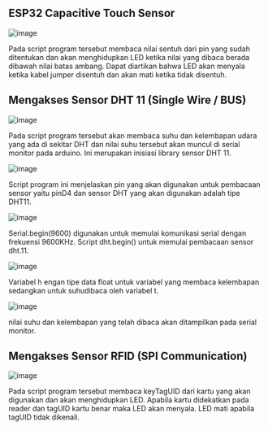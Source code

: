 ## ESP32 Capacitive Touch Sensor
![image](https://user-images.githubusercontent.com/118653054/210950445-123696ed-95f6-4ee5-a782-be4e45adf856.png)

Pada script program tersebut membaca nilai sentuh dari pin yang sudah ditentukan dan akan menghidupkan LED ketika nilai yang dibaca berada dibawah nilai batas ambang. Dapat diartikan bahwa LED akan menyala ketika kabel jumper disentuh dan akan mati ketika tidak disentuh.

## Mengakses Sensor DHT 11 (Single Wire / BUS)

![image](https://user-images.githubusercontent.com/118653054/210951494-4e22f939-dd65-47a8-ab27-1c13e083ee1f.png)

Pada script program tersebut akan membaca suhu dan kelembapan udara yang ada di sekitar DHT dan nilai suhu tersebut akan muncul di serial monitor pada arduino.
Ini merupakan inisiasi library sensor DHT 11.

![image](https://user-images.githubusercontent.com/118653054/210952278-edb8d8c8-2ee5-4e29-9164-4f540b1baa2b.png)

Script program ini menjelaskan pin yang akan digunakan untuk pembacaan sensor yaitu pinD4 dan sensor DHT yang akan digunakan adalah tipe DHT11.

![image](https://user-images.githubusercontent.com/118653054/210952732-d968a78c-f1f7-45f6-88ec-057a1c18ad73.png)

Serial.begin(9600) digunakan untuk memulai komunikasi serial dengan frekuensi 9600KHz. Script dht.begin() untuk memulai pembacaan sensor dht.11.

![image](https://user-images.githubusercontent.com/118653054/210953158-99e7d666-278d-416f-a28b-b3c9c19fb585.png)

Variabel h engan tipe data float untuk variabel yang membaca kelembapan sedangkan untuk suhudibaca oleh variabel t.

![image](https://user-images.githubusercontent.com/118653054/210953567-74a6b0d8-369d-405f-aeb6-2bf55cb9fd0d.png)

nilai suhu dan kelembapan yang telah dibaca akan ditampilkan pada serial monitor.

## Mengakses Sensor RFID (SPI Communication)

![image](https://user-images.githubusercontent.com/118653054/210954239-0d881462-ede5-4839-9ac3-534637240bb4.png)

Pada script program tersebut membaca keyTagUID dari kartu yang akan digunakan dan akan menghidupkan LED. Apabila kartu didekatkan pada reader dan tagUID kartu benar maka LED akan menyala. LED mati apabila tagUID tidak dikenali.
